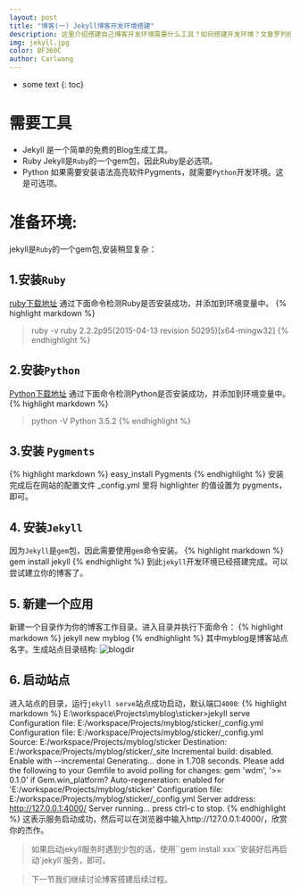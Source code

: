 ```yaml
---
layout: post
title: "博客(一) Jekyll博客开发环境搭建"
description: 这里介绍搭建自己博客开发环境需要什么工具？如何搭建开发环境？文章罗列搭建步骤。 
img: jekyll.jpg
color: BF360C
author: Carlwang
---
```


* some text
{: toc}

# 需要工具
- Jekyll 是一个简单的免费的Blog生成工具。
- Ruby Jekyll是``Ruby``的一个gem包，因此Ruby是必选项。
- Python 如果需要安装语法高亮软件Pygments，就需要``Python``开发环境。这是可选项。
		
# 准备环境: 
jekyll是``Ruby``的一个gem包,安装稍显复杂：

## 1.安装`Ruby`
[ruby下载地址](http://www.ruby-lang.org/en/downloads/)
通过下面命令检测Ruby是否安装成功，并添加到环境变量中。
{% highlight markdown %}
>ruby -v
ruby 2.2.2p95(2015-04-13 revision 50295)[x64-mingw32]
{% endhighlight %}
## 2.安装`Python`
[Python下载地址](https://www.python.org/downloads/)
通过下面命令检测Python是否安装成功，并添加到环境变量中。
{% highlight markdown %}
>python -V
Python 3.5.2
{% endhighlight %}

## 3.安装 ``Pygments``
{% highlight markdown %}
easy_install Pygments
{% endhighlight %}
安装完成后在网站的配置文件 _config.yml 里将 highlighter 的值设置为 pygments，即可。

## 4. 安装``Jekyll``
因为``Jekyll``是`gem`包，因此需要使用`gem`命令安装。
{% highlight markdown %}
gem install jekyll
{% endhighlight %}
到此``jekyll``开发环境已经搭建完成。可以尝试建立你的博客了。

## 5. 新建一个应用
新建一个目录作为你的博客工作目录。进入目录并执行下面命令：
{% highlight markdown %}
jekyll new myblog
{% endhighlight %}
其中myblog是博客站点名字。生成站点目录结构:
![blogdir]({{site.baseurl}}/images/blog-dir.png)

## 6. 启动站点
进入站点的目录，运行``jekyll serve``站点成功启动，默认端口``4000``:
{% highlight markdown %}
E:\workspace\Projects\myblog\sticker>jekyll serve
Configuration file: E:/workspace/Projects/myblog/sticker/_config.yml
Configuration file: E:/workspace/Projects/myblog/sticker/_config.yml
            Source: E:/workspace/Projects/myblog/sticker
       Destination: E:/workspace/Projects/myblog/sticker/_site
 Incremental build: disabled. Enable with --incremental
      Generating...
                    done in 1.708 seconds.
  Please add the following to your Gemfile to avoid polling for changes:
    gem 'wdm', '>= 0.1.0' if Gem.win_platform?
 Auto-regeneration: enabled for 'E:/workspace/Projects/myblog/sticker'
Configuration file: E:/workspace/Projects/myblog/sticker/_config.yml
    Server address: http://127.0.0.1:4000/
  Server running... press ctrl-c to stop.
{% endhighlight %}
这表示服务启动成功，然后可以在浏览器中输入http://127.0.0.1:4000/，欣赏你的杰作。
<blockquote>
如果启动jekyll服务时遇到少包的话，使用``gem install xxx``安装好后再启动`jekyll`服务，即可。
</blockquote>


> 下一节我们继续讨论博客搭建后续过程。